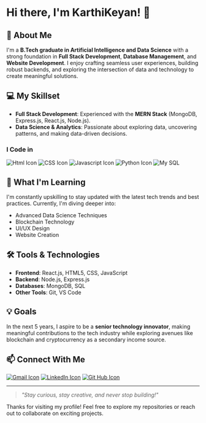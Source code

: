 # Hi there, I'm KarthiKeyan! 👋

## 🚀 About Me
I'm a **B.Tech graduate in Artificial Intelligence and Data Science** with a strong foundation in **Full Stack Development**, **Database Management**, and **Website Development**. I enjoy crafting seamless user experiences, building robust backends, and exploring the intersection of data and technology to create meaningful solutions. 

## 💻 My Skillset
- **Full Stack Development**: Experienced with the **MERN Stack** (MongoDB, Express.js, React.js, Node.js).
- **Data Science & Analytics**: Passionate about exploring data, uncovering patterns, and making data-driven decisions.
### I Code in
  ![Html Icon](https://img.icons8.com/color/48/html-5.png)
  ![CSS Icon](https://img.icons8.com/fluency/48/css3.png)
  ![Javascript Icon](https://img.icons8.com/color/48/javascript--v1.png)
  ![Python Icon](https://img.icons8.com/color/48/python--v1.png)
  ![My SQL](https://img.icons8.com/color/48/mysql-logo.png)

## 🌱 What I'm Learning
I'm constantly upskilling to stay updated with the latest tech trends and best practices. Currently, I'm diving deeper into:
- Advanced Data Science Techniques
- Blockchain Technology
- UI/UX Design
- Website Creation

## 🛠️ Tools & Technologies
- **Frontend**: React.js, HTML5, CSS, JavaScript
- **Backend**: Node.js, Express.js
- **Databases**: MongoDB, SQL
- **Other Tools**: Git, VS Code

## 💡 Goals
In the next 5 years, I aspire to be a **senior technology innovator**, making meaningful contributions to the tech industry while exploring avenues like blockchain and cryptocurrency as a secondary income source.

## 📫 Connect With Me
[![Gmail Icon](https://img.shields.io/badge/Gmail-D14836?style=for-the-badge&logo=gmail&logoColor=white)](mailto:pkarthi12k@gmail.com)        [![LinkedIn Icon](https://img.shields.io/badge/LinkedIn-0077B5?style=for-the-badge&logo=linkedin&logoColor=white)](https://www.linkedin.com/in/karthikeyan-p-7822a4249/)        [![Git Hub Icon](https://img.shields.io/badge/GitHub-100000?style=for-the-badge&logo=github&logoColor=white)](https://github.com/KarthiKeyanZz)

---

> _"Stay curious, stay creative, and never stop building!"_

Thanks for visiting my profile! Feel free to explore my repositories or reach out to collaborate on exciting projects.
